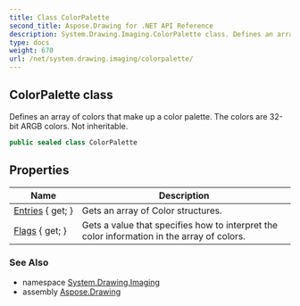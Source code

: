 ```yaml
---
title: Class ColorPalette
second_title: Aspose.Drawing for .NET API Reference
description: System.Drawing.Imaging.ColorPalette class. Defines an array of colors that make up a color palette. The colors are 32bit ARGB colors. Not inheritable
type: docs
weight: 670
url: /net/system.drawing.imaging/colorpalette/
---
```

## ColorPalette class

Defines an array of colors that make up a color palette. The colors are 32-bit ARGB colors. Not inheritable.

```csharp
public sealed class ColorPalette
```

## Properties

| Name | Description |
| --- | --- |
| [Entries](../../system.drawing.imaging/colorpalette/entries/) { get; } | Gets an array of Color structures. |
| [Flags](../../system.drawing.imaging/colorpalette/flags/) { get; } | Gets a value that specifies how to interpret the color information in the array of colors. |

### See Also

* namespace [System.Drawing.Imaging](../../system.drawing.imaging/)
* assembly [Aspose.Drawing](../../)


